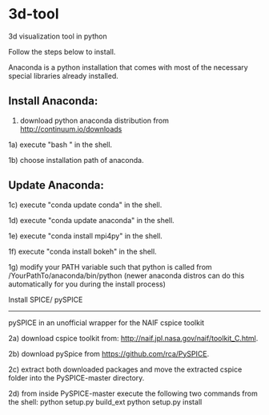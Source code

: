 # 3d-tool
3d visualization tool in python

Follow the steps below to install.

Anaconda is a python installation that comes with
most of the necessary special libraries already installed.


Install Anaconda:
-----------------
1)  download python anaconda distribution from http://continuum.io/downloads

1a) execute "bash <downloaded file>" in the shell.

1b) choose installation path of anaconda.


Update Anaconda:
----------------
1c) execute "conda update conda" in the shell.

1d) execute "conda update anaconda" in the shell.

1e) execute "conda install mpi4py" in the shell.

1f) execute "conda install bokeh" in the shell.

1g) modify your PATH variable such that python is called
from /YourPathTo/anaconda/bin/python
(newer anaconda distros can do this automatically for you
during the install process)


Install SPICE/ pySPICE
***********************
pySPICE in an unofficial wrapper for the NAIF cspice toolkit

2a) download cspice toolkit from:
http://naif.jpl.nasa.gov/naif/toolkit_C.html.

2b) download pySpice from
https://github.com/rca/PySPICE.

2c) extract both downloaded packages and move the extracted cspice
folder into the PySPICE-master directory.

2d) from inside PySPICE-master execute the following two commands from
the shell:
python setup.py build_ext
python setup.py install
